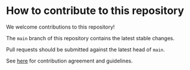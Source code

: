 # How to contribute to this repository

We welcome contributions to this repository!

The `main` branch of this repository contains the latest stable changes.

Pull requests should be submitted against the latest head of `main`.

See [here](https://github.com/murex/contribution) for contribution agreement and guidelines. 
